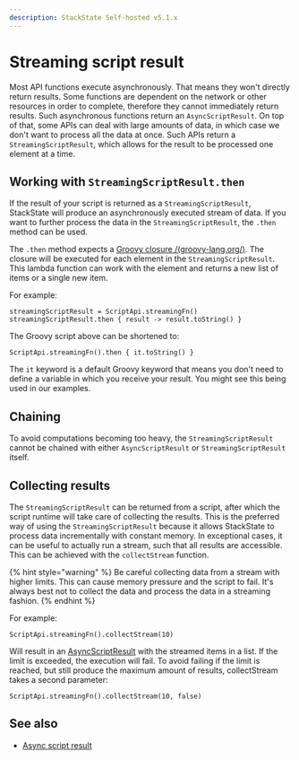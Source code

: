 ```yaml
---
description: StackState Self-hosted v5.1.x 
---
```


# Streaming script result

Most API functions execute asynchronously. That means they won't directly return results. Some functions are dependent on the network or other resources in order to complete, therefore they cannot immediately return results. Such asynchronous functions return an `AsyncScriptResult`. On top of that, some APIs can deal with large amounts of data, in which case we don't want to process all the data at once. Such APIs return a `StreamingScriptResult`, which allows for the result to be processed one element at a time. 

## Working with `StreamingScriptResult.then`

If the result of your script is returned as a `StreamingScriptResult`, StackState will produce an asynchronously executed stream of data. If you want to further process the data in the `StreamingScriptResult`, the `.then` method can be used.

The `.then` method expects a [Groovy closure /(groovy-lang.org/)](https://groovy-lang.org/closures.html). The closure will be executed for each element in the `StreamingScriptResult`. This lambda function can work with the element and returns a new list of items or a single new item.

For example:

```text
streamingScriptResult = ScriptApi.streamingFn()
streamingScriptResult.then { result -> result.toString() }
```

The Groovy script above can be shortened to:

```text
ScriptApi.streamingFn().then { it.toString() }
```

The `it` keyword is a default Groovy keyword that means you don't need to define a variable in which you receive your result. You might see this being used in our examples.

## Chaining

To avoid computations becoming too heavy, the `StreamingScriptResult` cannot be chained with either `AsyncScriptResult` or `StreamingScriptResult` itself. 

## Collecting results

The `StreamingScriptResult` can be returned from a script, after which the script runtime will take care of collecting the results. This is the preferred way of using the `StreamingScriptResult` because it allows StackState to process data incrementally with constant memory. In exceptional cases, it can be useful to actually run a stream, such that all results are accessible. This can be achieved with the `collectStream` function.

{% hint style="warning" %}
Be careful collecting data from a stream with higher limits. This can cause memory pressure and the script to fail. It's always best not to collect the data and process the data in a streaming fashion.
{% endhint %}

For example:

```text
ScriptApi.streamingFn().collectStream(10)
```

Will result in an [AsyncScriptResult](async-script-result.md) with the streamed items in a list. If the limit is exceeded, the execution will fail. To avoid failing if the limit is reached, but still produce the maximum amount of results, collectStream takes a second parameter:

```text
ScriptApi.streamingFn().collectStream(10, false)
```

## See also

* [Async script result](async-script-result.md)

